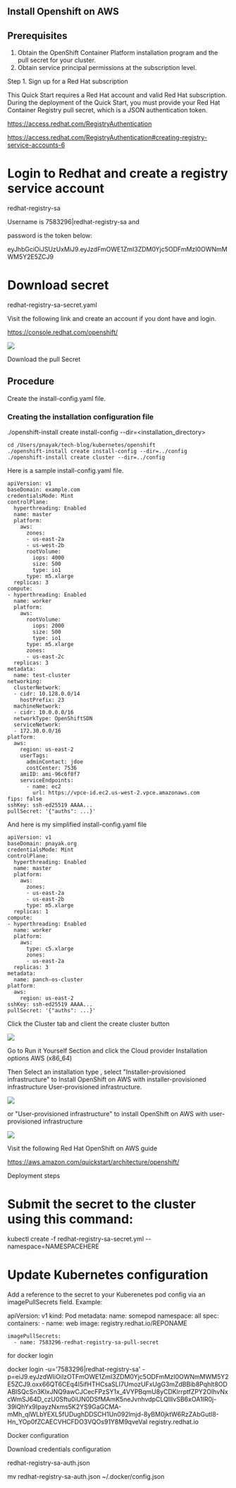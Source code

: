 
## Install Openshift on AWS

## Prerequisites

1. Obtain the OpenShift Container Platform installation program and the pull secret for your cluster.
2. Obtain service principal permissions at the subscription level.

Step 1. Sign up for a Red Hat subscription 

This Quick Start requires a Red Hat account and valid Red Hat subscription. During the deployment of the Quick Start, you must provide your Red Hat Container Registry pull secret, which is a JSON authentication token. 

https://access.redhat.com/RegistryAuthentication

https://access.redhat.com/RegistryAuthentication#creating-registry-service-accounts-6

# Login to Redhat and create a registry service account

redhat-registry-sa

Username is 7583296|redhat-registry-sa and 

password is the token below:

eyJhbGciOiJSUzUxMiJ9.eyJzdFmOWE1ZmI3ZDM0Yjc5ODFmMzI0OWNmMWM5Y2E5ZCJ9
# Download secret

redhat-registry-sa-secret.yaml

Visit the following link and create an account if you dont have and login.

https://console.redhat.com/openshift/

![](images/redhat-openshift-login.jpg)

Download the pull Secret

## Procedure
Create the install-config.yaml file.


### Creating the installation configuration file

./openshift-install create install-config --dir=<installation_directory>

```
cd /Users/pnayak/tech-blog/kubernetes/openshift
./openshift-install create install-config --dir=../config
./openshift-install create cluster --dir=../config
```

Here is a sample install-config.yaml file.

```
apiVersion: v1
baseDomain: example.com 
credentialsMode: Mint 
controlPlane:   
  hyperthreading: Enabled 
  name: master
  platform:
    aws:
      zones:
      - us-east-2a
      - us-west-2b
      rootVolume:
        iops: 4000
        size: 500
        type: io1 
      type: m5.xlarge
  replicas: 3
compute: 
- hyperthreading: Enabled 
  name: worker
  platform:
    aws:
      rootVolume:
        iops: 2000
        size: 500
        type: io1 
      type: m5.xlarge
      zones:
      - us-east-2c
  replicas: 3
metadata:
  name: test-cluster 
networking:
  clusterNetwork:
  - cidr: 10.128.0.0/14
    hostPrefix: 23
  machineNetwork:
  - cidr: 10.0.0.0/16
  networkType: OpenShiftSDN
  serviceNetwork:
  - 172.30.0.0/16
platform:
  aws:
    region: us-east-2 
    userTags:
      adminContact: jdoe
      costCenter: 7536
    amiID: ami-96c6f8f7 
    serviceEndpoints: 
      - name: ec2
        url: https://vpce-id.ec2.us-west-2.vpce.amazonaws.com
fips: false 
sshKey: ssh-ed25519 AAAA... 
pullSecret: '{"auths": ...}' 

```

And here is my simplified install-config.yaml file

```
apiVersion: v1
baseDomain: pnayak.org
credentialsMode: Mint 
controlPlane:   
  hyperthreading: Enabled 
  name: master
  platform:
    aws:
      zones:
      - us-east-2a
      - us-east-2b 
      type: m5.xlarge
  replicas: 1
compute: 
- hyperthreading: Enabled 
  name: worker
  platform:
    aws:
      type: c5.xlarge
      zones:
      - us-east-2a
  replicas: 3
metadata:
  name: panch-os-cluster
platform:
  aws:
    region: us-east-2 
sshKey: ssh-ed25519 AAAA... 
pullSecret: '{"auths": ...}' 
```

Click the Cluster tab and client the create cluster button

![](images/redhat-openshift-create-cluster.jpg)

Go to Run it Yourself Section and click the Cloud provider Installation options AWS (x86_64)

Then Select an installation type , select "Installer-provisioned infrastructure" to Install OpenShift on AWS with installer-provisioned infrastructure User-provisioned infrastructure.

![](images/redhat-openshift-create-cluster-aws-installer-provisioned.jpg)

or "User-provisioned infrastructure" to install OpenShift on AWS with user-provisioned infrastructure

![](images/redhat-openshift-create-cluster-aws-user-privisioned.jpg)

Visit the following Red Hat OpenShift on AWS guide

https://aws.amazon.com/quickstart/architecture/openshift/

Deployment steps 

# Submit the secret to the cluster using this command:

kubectl create -f redhat-registry-sa-secret.yml --namespace=NAMESPACEHERE

# Update Kubernetes configuration

Add a reference to the secret to your Kuberenetes pod config via an imagePullSecrets field. Example:

apiVersion: v1
kind: Pod
metadata:
  name: somepod
  namespace: all
  spec:
    containers:
      - name: web
        image: registry.redhat.io/REPONAME

    imagePullSecrets:
      - name: 7583296-redhat-registry-sa-pull-secret

for docker login 

docker login -u='7583296|redhat-registry-sa' -p=eiJ9.eyJzdWIiOiIzOTFmOWE1ZmI3ZDM0Yjc5ODFmMzI0OWNmMWM5Y2E5ZCJ9.oxx66QT6CEq4I5ifHTHCsaSLI7UmozUFxUgG3mZdBBib8Pqhlt8ODABlSQcSn3KlxJNQ9awCJCecFPzSY1x_4VYPBqmU8yCDKlrrptfZPY2OIhvNxcWmSJ64D_czU0Sftu0iUN0DSfMAmK5neJvnhvdpCLQIllvSB6xOA1IR0j-39lQhYx9IpayzNxms5K2YS9GaGCMA-mMh_qlWLbYEXL5fUDughDDSCH1Un092lmjd-8yBM0jktW6RzZAbGutl8-Hn_YOp0fZCAECVHCFDO3VQOs91Y8M9qveVaI registry.redhat.io

Docker configuration

Download credentials configuration

redhat-registry-sa-auth.json

mv redhat-registry-sa-auth.json ~/.docker/config.json